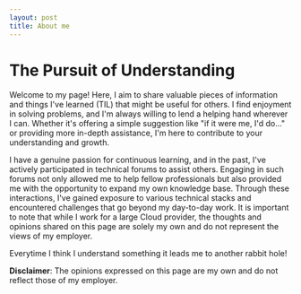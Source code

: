 ```yaml
---
layout: post
title: About me
---
```


# The Pursuit of Understanding

Welcome to my page! Here, I aim to share valuable pieces of information and things I've learned (TIL) that might be useful for others. I find enjoyment in solving problems, and I'm always willing to lend a helping hand wherever I can. Whether it's offering a simple suggestion like "if it were me, I'd do..." or providing more in-depth assistance, I'm here to contribute to your understanding and growth.

I have a genuine passion for continuous learning, and in the past, I've actively participated in technical forums to assist others. Engaging in such forums not only allowed me to help fellow professionals but also provided me with the opportunity to expand my own knowledge base. Through these interactions, I've gained exposure to various technical stacks and encountered challenges that go beyond my day-to-day work. It is important to note that while I work for a large Cloud provider, the thoughts and opinions shared on this page are solely my own and do not represent the views of my employer.

Everytime I think I understand something it leads me to another rabbit hole!

**Disclaimer**: The opinions expressed on this page are my own and do not reflect those of my employer.


